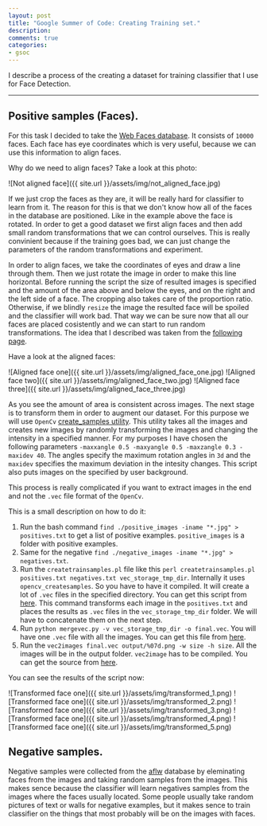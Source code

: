 ```yaml
---
layout: post
title: "Google Summer of Code: Creating Training set."
description:
comments: true
categories:
- gsoc
---
```



I describe a process of the creating a dataset for training classifier that I use for Face Detection.

___

## Positive samples (Faces).

For this task I decided to take the [Web Faces database](www.vision.caltech.edu/Image_Datasets/Caltech_10K_WebFaces/). It consists of `10000` faces. Each face has eye coordinates which is very
useful, because we can use this information to align faces.

Why do we need to align faces?
Take a look at this photo:

![Not aligned face]({{ site.url }}/assets/img/not_aligned_face.jpg)

If we just crop the faces as they are, it will be really hard for classifier to learn from it.
The reason for this is that we don't know how all of the faces in the database are positioned.
Like in the example above the face is rotated.
In order to get a good dataset we first align faces and then add small random transformations
that we can control ourselves. This is really convinient because if the training goes bad,
we can just change the parameters of the random transformations and experiment.

In order to align faces, we take the coordinates of eyes and draw a line through them.
Then we just rotate the image in order to make this line horizontal. Before running
the script the size of resulted images is specified and the amount of the area above and
below the eyes, and on the right and the left side of a face. The cropping also takes care
of the proportion ratio. Otherwise, if we blindly `resize` the image the resulted face will
be spoiled and the classifier will work bad. That way we can be sure now that all our faces
are placed cosistently and we can start to run random transformations. The idea that I described
was taken from the [following page](http://www.bytefish.de/blog/aligning_face_images/).

Have a look at the aligned faces:

![Aligned face one]({{ site.url }}/assets/img/aligned_face_one.jpg)
![Aligned face two]({{ site.url }}/assets/img/aligned_face_two.jpg)
![Aligned face three]({{ site.url }}/assets/img/aligned_face_three.jpg)

As you see the amount of area is consistent across images. The next stage is to transform them
in order to augment our dataset. For this purpose we will use `OpenCv` [create_samples utility](http://docs.opencv.org/doc/user_guide/ug_traincascade.html). This utility takes all the images and creates new
images by randomly transforming the images and changing the intensity in a specified manner. For my purposes I have chosen the following parameters `-maxxangle 0.5 -maxyangle 0.5 -maxzangle 0.3 -maxidev 40`. The angles specify the maximum rotation angles in `3d` and the `maxidev` specifies the maximum deviation in the intesity changes. This script also puts images on the specified by user background.

This process is really complicated if you want to extract images in the end and not the `.vec` file
format of the `OpenCv`.

This is a small description on how to do it:

1. Run the bash command `find ./positive_images -iname "*.jpg" > positives.txt` to get a list of
   positive examples. `positive_images` is a folder with positive examples.
2. Same for the negative `find ./negative_images -iname "*.jpg" > negatives.txt`.
3. Run the `createtrainsamples.pl` file like this 
   `perl createtrainsamples.pl positives.txt negatives.txt vec_storage_tmp_dir`. Internally
   it uses `opencv_createsamples`. So you have to have it compiled. It will create a lot of
   `.vec` files in the specified directory. You can get this script from [here](http://note.sonots.com/SciSoftware/haartraining.html#w0a08ab4). This command transforms each image in the `positives.txt` and places the results as `.vec` files in the `vec_storage_tmp_dir` folder. We will have to concatenate them on the next step.
4. Run `python mergevec.py -v vec_storage_tmp_dir -o final.vec`. You will have one `.vec` file
   with all the images. You can get this file from [here](https://github.com/wulfebw/mergevec).
5. Run the `vec2images final.vec output/%07d.png -w size -h size`. All the images will be in
   the output folder. `vec2image` has to be compiled. You can get the source from [here](http://note.sonots.com/SciSoftware/haartraining/vec2img.cpp.html).

You can see the results of the script now:

![Transformed face one]({{ site.url }}/assets/img/transformed_1.png)
![Transformed face one]({{ site.url }}/assets/img/transformed_2.png)
![Transformed face one]({{ site.url }}/assets/img/transformed_3.png)
![Transformed face one]({{ site.url }}/assets/img/transformed_4.png)
![Transformed face one]({{ site.url }}/assets/img/transformed_5.png)

## Negative samples.

Negative samples were collected from the [aflw](https://lrs.icg.tugraz.at/research/aflw/) database by
eleminating faces from the images and taking random samples from the images.
This makes sence because the classifier will learn negatives samples from the images where the faces usually located. Some people usually take random pictures of text or walls for negative examples, but it makes sence to train classifier on the things that most probably will be on the images with faces.